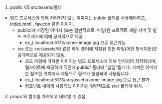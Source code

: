 1. public VS src/assets/폴더

- 빌드 프로세스에 의해 처리되지 않는 이미지는 public 폴더를 사용해야하고, index.html , favicon 같은 이미지.
  - public/에 저장된 이미지 (또는 일반적으로: 파일)은 프로젝트 개발 서버 및 빌드 프로세스에 의해 공개적으로 제공
    - ex\_) localhost:5173/some-image.jpg 으로 접근가능
  - src 또는 src/assets/와 같은 하위 폴더에 저장된 모든 파일(어떤 형식이든)은 공개적으로 제공되지 않음.
    - 코드 파일에 가져온 이미지는 빌드 프로세스에 의해 인식되어 최적화되며, 웹사이트에 제공하기 직전에 public/ 폴더에 "삽입"됩니다. 가져온 이미지는 참조한 위치에서 자동으로 링크가 생성되어 사용됩니다.
    - ex\_) localhost:5173/src/assets/some-image.jpg 으로 접근 불가
    - 컴포넌트 내에게 사용되느 이미지는 일반적으로 src/ 폴더에 위치.

2. props 와 함수를 가져오고 내보낼 수 있음.
